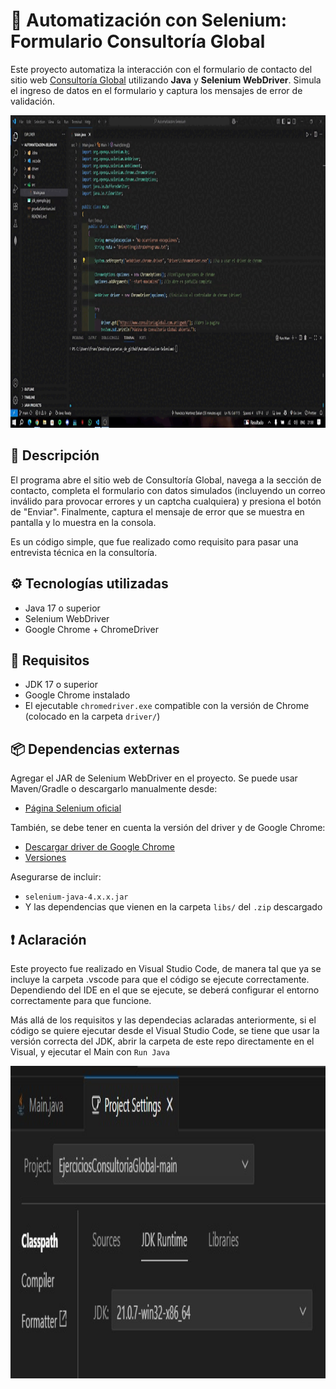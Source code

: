 # 🤖 Automatización con Selenium: Formulario Consultoría Global

Este proyecto automatiza la interacción con el formulario de contacto del sitio web [Consultoría Global](https://www.consultoriaglobal.com.ar/cgweb/) utilizando **Java** y **Selenium WebDriver**. Simula el ingreso de datos en el formulario y captura los mensajes de error de validación.

<img src="video_ejemplo.gif" width="1000" height="500">

## 📝 Descripción

El programa abre el sitio web de Consultoría Global, navega a la sección de contacto, completa el formulario con datos simulados (incluyendo un correo inválido para provocar errores y un captcha cualquiera) y presiona el botón de "Enviar". Finalmente, captura el mensaje de error que se muestra en pantalla y lo muestra en la consola.

Es un código simple, que fue realizado como requisito para pasar una entrevista técnica en la consultoría.

## ⚙️ Tecnologías utilizadas

- Java 17 o superior
- Selenium WebDriver
- Google Chrome + ChromeDriver

## 📌 Requisitos

- JDK 17 o superior
- Google Chrome instalado
- El ejecutable `chromedriver.exe` compatible con la versión de Chrome (colocado en la carpeta `driver/`)

## 📦 Dependencias externas

Agregar el JAR de Selenium WebDriver en el proyecto. Se puede usar Maven/Gradle o descargarlo manualmente desde:

- [Página Selenium oficial](https://www.selenium.dev/downloads)

También, se debe tener en cuenta la versión del driver y de Google Chrome:

- [Descargar driver de Google Chrome](https://developer.chrome.com/docs/chromedriver/downloads/version-selection?hl=es-419)
- [Versiones](https://googlechromelabs.github.io/chrome-for-testing/)

Asegurarse de incluir:

- `selenium-java-4.x.x.jar`
- Y las dependencias que vienen en la carpeta `libs/` del `.zip` descargado

## ❗ Aclaración

Este proyecto fue realizado en Visual Studio Code, de manera tal que ya se incluye la carpeta .vscode para que el código se ejecute correctamente. Dependiendo del IDE en el que se ejecute, se deberá configurar el entorno correctamente para que funcione.

Más allá de los requisitos y las dependecias aclaradas anteriormente, si el código se quiere ejecutar desde el Visual Studio Code, se tiene que usar la versión correcta del JDK, abrir la carpeta de este repo directamente en el Visual, y ejecutar el Main con `Run Java`

<img src="jdk_ejemplo.jpg" width="1000" height="500">
